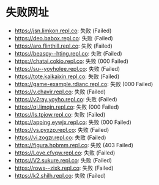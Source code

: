 # 失败网址
- https://jsn.limkon.repl.co: 失败 (Failed)
- https://deo.babox.repl.co: 失败 (Failed)
- https://aro.flinthill.repl.co: 失败 (Failed)
- https://beaspy--hting.repl.co: 失败 (Failed)
- https://chatai.cokio.repl.co: 失败 (000
Failed)
- https://su--yoyholee.repl.co: 失败 (Failed)
- https://tote.kaikaixin.repl.co: 失败 (Failed)
- https://game-example.rdianc.repl.co: 失败 (000
Failed)
- https://v.chavir.repl.co: 失败 (Failed)
- https://v2ray.yoyho.repl.co: 失败 (Failed)
- https://qi.limqin.repl.co: 失败 (000
Failed)
- https://ls.tpjow.repl.co: 失败 (Failed)
- https://apping.eywjx.repl.co: 失败 (000
Failed)
- https://ys.pyxzp.repl.co: 失败 (Failed)
- https://vi.zogzr.repl.co: 失败 (Failed)
- https://figura.hpbmm.repl.co: 失败 (403
Failed)
- https://Love.cfvqw.repl.co: 失败 (Failed)
- https://V2.sukure.repl.co: 失败 (Failed)
- https://rows--zixk.repl.co: 失败 (Failed)
- https://k2.shilh.repl.co: 失败 (Failed)
